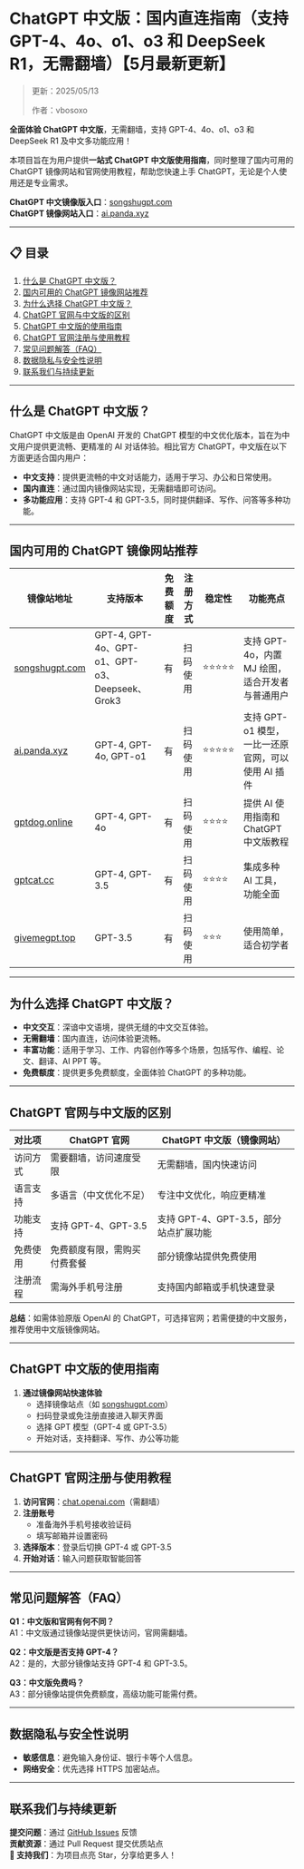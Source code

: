 # ChatGPT 中文版：国内直连指南（支持GPT-4、4o、o1、o3 和 DeepSeek R1，无需翻墙）【5月最新更新】

> 更新：2025/05/13
>
> 作者：vbosoxo

**全面体验 ChatGPT 中文版**，无需翻墙，支持 GPT-4、4o、o1、o3 和 DeepSeek R1 及中文多功能应用！  

本项目旨在为用户提供**一站式 ChatGPT 中文版使用指南**，同时整理了国内可用的 ChatGPT 镜像网站和官网使用教程，帮助您快速上手 ChatGPT，无论是个人使用还是专业需求。

**ChatGPT 中文镜像版入口**：[songshugpt.com](https://www.songshugpt.com)  
**ChatGPT 镜像网站入口**：[ai.panda.xyz](http://ai.panda.xyz)

---

## 📋 目录
1. [什么是 ChatGPT 中文版？](#什么是-chatgpt-中文版)
2. [国内可用的 ChatGPT 镜像网站推荐](#国内可用的-chatgpt-镜像网站推荐)
3. [为什么选择 ChatGPT 中文版？](#为什么选择-chatgpt-中文版)
4. [ChatGPT 官网与中文版的区别](#chatgpt-官网与中文版的区别)
5. [ChatGPT 中文版的使用指南](#chatgpt-中文版的使用指南)
6. [ChatGPT 官网注册与使用教程](#chatgpt-官网注册与使用教程)
7. [常见问题解答（FAQ）](#常见问题解答faq)
8. [数据隐私与安全性说明](#数据隐私与安全性说明)
9. [联系我们与持续更新](#联系我们与持续更新)

---

## 什么是 ChatGPT 中文版？
ChatGPT 中文版是由 OpenAI 开发的 ChatGPT 模型的中文优化版本，旨在为中文用户提供更流畅、更精准的 AI 对话体验。相比官方 ChatGPT，中文版在以下方面更适合国内用户：

- **中文支持**：提供更流畅的中文对话能力，适用于学习、办公和日常使用。
- **国内直连**：通过国内镜像网站实现，无需翻墙即可访问。
- **多功能应用**：支持 GPT-4 和 GPT-3.5，同时提供翻译、写作、问答等多种功能。

---

## 国内可用的 ChatGPT 镜像网站推荐
| 镜像站地址          | 支持版本                | 免费额度 | 注册方式   | 稳定性 | 功能亮点                              |
|---------------------|-------------------------|----------|------------|--------|---------------------------------------|
| [songshugpt.com](https://www.songshugpt.com)     | GPT-4, GPT-4o、GPT-o1、GPT-o3、Deepseek、Grok3 | 有       | 扫码使用   | ⭐⭐⭐⭐⭐ | 支持 GPT-4o，内置 MJ 绘图，适合开发者与普通用户 |
| [ai.panda.xyz](http://ai.panda.xyz)       | GPT-4, GPT-4o, GPT-o1  | 有       | 扫码使用   | ⭐⭐⭐⭐⭐ | 支持 GPT-o1 模型，一比一还原官网，可以使用 AI 插件 |
| [gptdog.online](https://gptdog.online)   | GPT-4, GPT-4o          | 有       | 扫码使用   | ⭐⭐⭐⭐  | 提供 AI 使用指南和 ChatGPT 中文版教程        |
| [gptcat.cc](https://gptcat.cc)          | GPT-4, GPT-3.5         | 有       | 扫码使用   | ⭐⭐⭐⭐  | 集成多种 AI 工具，功能全面                   |
| [givemegpt.top](givemegpt.top)          | GPT-3.5                | 有       | 扫码使用   | ⭐⭐⭐    | 使用简单，适合初学者                        |

---

## 为什么选择 ChatGPT 中文版？
- **中文交互**：深谙中文语境，提供无缝的中文交互体验。
- **无需翻墙**：国内直连，访问体验更流畅。
- **丰富功能**：适用于学习、工作、内容创作等多个场景，包括写作、编程、论文、翻译、AI PPT 等。
- **免费额度**：提供更多免费额度，全面体验 ChatGPT 的多种功能。

---

## ChatGPT 官网与中文版的区别
| 对比项         | ChatGPT 官网                     | ChatGPT 中文版（镜像网站）           |
|----------------|----------------------------------|--------------------------------------|
| 访问方式       | 需要翻墙，访问速度受限           | 无需翻墙，国内快速访问               |
| 语言支持       | 多语言（中文优化不足）           | 专注中文优化，响应更精准             |
| 功能支持       | 支持 GPT-4、GPT-3.5              | 支持 GPT-4、GPT-3.5，部分站点扩展功能|
| 免费使用       | 免费额度有限，需购买付费套餐     | 部分镜像站提供免费使用               |
| 注册流程       | 需海外手机号注册                 | 支持国内邮箱或手机快速登录           |

**总结**：如需体验原版 OpenAI 的 ChatGPT，可选择官网；若需便捷的中文服务，推荐使用中文版镜像网站。

---

## ChatGPT 中文版的使用指南
1. **通过镜像网站快速体验**  
   - 选择镜像站点（如 [songshugpt.com](http://www.songshugpt.com)）
   - 扫码登录或免注册直接进入聊天界面
   - 选择 GPT 模型（GPT-4 或 GPT-3.5）
   - 开始对话，支持翻译、写作、办公等功能

---

## ChatGPT 官网注册与使用教程
1. **访问官网**：[chat.openai.com](https://chat.openai.com)（需翻墙）
2. **注册账号**  
   - 准备海外手机号接收验证码
   - 填写邮箱并设置密码
3. **选择版本**：登录后切换 GPT-4 或 GPT-3.5
4. **开始对话**：输入问题获取智能回答

---

## 常见问题解答（FAQ）
**Q1：中文版和官网有何不同？**  
A1：中文版通过镜像站提供更快访问，官网需翻墙。

**Q2：中文版是否支持 GPT-4？**  
A2：是的，大部分镜像站支持 GPT-4 和 GPT-3.5。

**Q3：中文版免费吗？**  
A3：部分镜像站提供免费额度，高级功能可能需付费。

---

## 数据隐私与安全性说明
- **敏感信息**：避免输入身份证、银行卡等个人信息。
- **网络安全**：优先选择 HTTPS 加密站点。

---

## 联系我们与持续更新
**提交问题**：通过 [GitHub Issues](https://github.com) 反馈  
**贡献资源**：通过 Pull Request 提交优质站点  
**🌟 支持我们**：为项目点亮 Star，分享给更多人！
```
